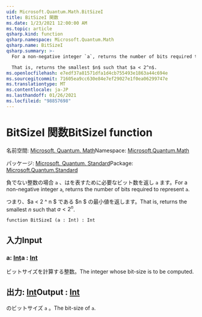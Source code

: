 ```yaml
---
uid: Microsoft.Quantum.Math.BitSizeI
title: BitSizeI 関数
ms.date: 1/23/2021 12:00:00 AM
ms.topic: article
qsharp.kind: function
qsharp.namespace: Microsoft.Quantum.Math
qsharp.name: BitSizeI
qsharp.summary: >-
  For a non-negative integer `a`, returns the number of bits required to represent `a`.

  That is, returns the smallest $n$ such that $a < 2^n$.
ms.openlocfilehash: e7edf37a81571dfa1d4cb755493e1863a44c694e
ms.sourcegitcommit: 71605ea9cc630e84e7ef29027e1f0ea06299747e
ms.translationtype: MT
ms.contentlocale: ja-JP
ms.lasthandoff: 01/26/2021
ms.locfileid: "98857698"
---
```

# <a name="bitsizei-function"></a><span data-ttu-id="8044e-102">BitSizeI 関数</span><span class="sxs-lookup"><span data-stu-id="8044e-102">BitSizeI function</span></span>

<span data-ttu-id="8044e-103">名前空間: [Microsoft. Quantum. Math](xref:Microsoft.Quantum.Math)</span><span class="sxs-lookup"><span data-stu-id="8044e-103">Namespace: [Microsoft.Quantum.Math](xref:Microsoft.Quantum.Math)</span></span>

<span data-ttu-id="8044e-104">パッケージ: [Microsoft. Quantum. Standard](https://nuget.org/packages/Microsoft.Quantum.Standard)</span><span class="sxs-lookup"><span data-stu-id="8044e-104">Package: [Microsoft.Quantum.Standard](https://nuget.org/packages/Microsoft.Quantum.Standard)</span></span>


<span data-ttu-id="8044e-105">負でない整数の場合 `a` 、はを表すために必要なビット数を返し `a` ます。</span><span class="sxs-lookup"><span data-stu-id="8044e-105">For a non-negative integer `a`, returns the number of bits required to represent `a`.</span></span>

<span data-ttu-id="8044e-106">つまり、$a < 2 ^ n $ である $n $ の最小値を返します。</span><span class="sxs-lookup"><span data-stu-id="8044e-106">That is, returns the smallest $n$ such that $a < 2^n$.</span></span>

```qsharp
function BitSizeI (a : Int) : Int
```


## <a name="input"></a><span data-ttu-id="8044e-107">入力</span><span class="sxs-lookup"><span data-stu-id="8044e-107">Input</span></span>

### <a name="a--int"></a><span data-ttu-id="8044e-108">a: [Int](xref:microsoft.quantum.lang-ref.int)</span><span class="sxs-lookup"><span data-stu-id="8044e-108">a : [Int](xref:microsoft.quantum.lang-ref.int)</span></span>

<span data-ttu-id="8044e-109">ビットサイズを計算する整数。</span><span class="sxs-lookup"><span data-stu-id="8044e-109">The integer whose bit-size is to be computed.</span></span>



## <a name="output--int"></a><span data-ttu-id="8044e-110">出力: [Int](xref:microsoft.quantum.lang-ref.int)</span><span class="sxs-lookup"><span data-stu-id="8044e-110">Output : [Int](xref:microsoft.quantum.lang-ref.int)</span></span>

<span data-ttu-id="8044e-111">のビットサイズ `a` 。</span><span class="sxs-lookup"><span data-stu-id="8044e-111">The bit-size of `a`.</span></span>